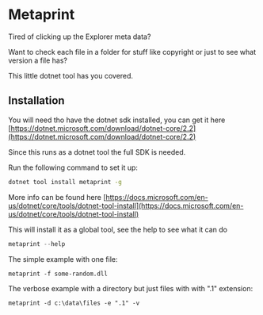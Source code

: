# Metaprint

Tired of clicking up the Explorer meta data?

Want to check each file in a folder for stuff like copyright or just to see what version a file has?

This little dotnet tool has you covered.

## Installation

You will need tho have the dotnet sdk installed, you can get it here [https://dotnet.microsoft.com/download/dotnet-core/2.2](https://dotnet.microsoft.com/download/dotnet-core/2.2)

Since this runs as a dotnet tool the full SDK is needed.

Run the following command to set it up:

```sh
dotnet tool install metaprint -g
```

More info can be found here [https://docs.microsoft.com/en-us/dotnet/core/tools/dotnet-tool-install](https://docs.microsoft.com/en-us/dotnet/core/tools/dotnet-tool-install)

This will install it as a global tool, see the help to see what it can do

```Powershell
metaprint --help
```

The simple example with one file:
```
metaprint -f some-random.dll
```

The verbose example with a directory but just files with with ".1" extension:
```
metaprint -d c:\data\files -e ".1" -v
```

